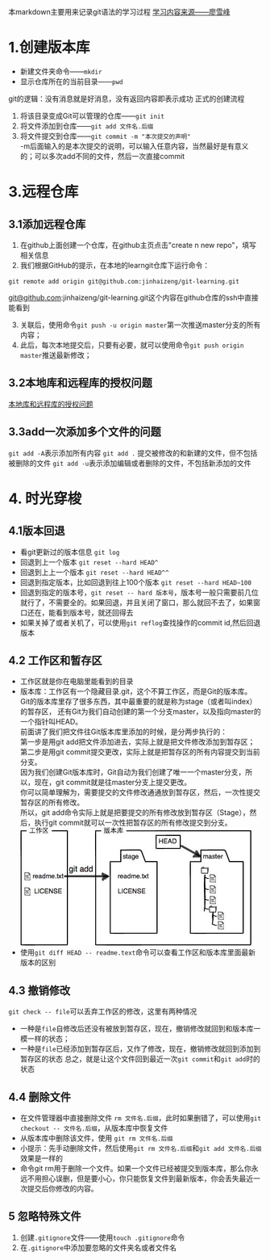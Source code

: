 本markdown主要用来记录git语法的学习过程
[学习内容来源——廖雪峰](https://www.liaoxuefeng.com/wiki/0013739516305929606dd18361248578c67b8067c8c017b000/0013752340242354807e192f02a44359908df8a5643103a000#0)
# 1.创建版本库
* 新建文件夹命令——`mkdir`
* 显示仓库所在的当前目录——`pwd`

git的逻辑：没有消息就是好消息，没有返回内容即表示成功
正式的创建流程
1. 将该目录变成Git可以管理的仓库——`git init`
2. 将文件添加到仓库——`git add 文件名.后缀`
3. 将文件提交到仓库——`git commit -m "本次提交的声明"`   
-m后面输入的是本次提交的说明，可以输入任意内容，当然最好是有意义的；可以多次add不同的文件，然后一次直接commit

# 3.远程仓库
## 3.1添加远程仓库
1. 在github上面创建一个仓库，在github主页点击"create n new repo"，填写相关信息
2. 我们根据GitHub的提示，在本地的learngit仓库下运行命令：
```
git remote add origin git@github.com:jinhaizeng/git-learning.git
```
git@github.com:jinhaizeng/git-learning.git这个内容在github仓库的ssh中直接能看到

3. 关联后，使用命令`git push -u origin master`第一次推送master分支的所有内容；
4. 此后，每次本地提交后，只要有必要，就可以使用命令`git push origin master`推送最新修改；
## 3.2本地库和远程库的授权问题
[本地库和远程库的授权问题](https://blog.csdn.net/jingtingfengguo/article/details/51892864)

## 3.3add一次添加多个文件的问题

`git add -A`表示添加所有内容
`git add .` 提交被修改的和新建的文件，但不包括被删除的文件
`git add -u`表示添加编辑或者删除的文件，不包括新添加的文件


# 4. 时光穿梭
## 4.1版本回退 
* 看git更新过的版本信息 `git log`
* 回退到上一个版本 `git reset --hard HEAD^`
* 回退到上上一个版本 `git reset --hard HEAD^^`
* 回退到指定版本，比如回退到往上100个版本 `git reset --hard HEAD~100`
* 回退到指定的版本号，`git reset -- hard 版本号`，版本号一般只需要前几位就行了，不需要全的。如果回退，并且关闭了窗口，那么就回不去了，如果窗口还在，能看到版本号，就还回得去
* 如果关掉了或者关机了，可以使用`git reflog`查找操作的commit id,然后回退版本

## 4.2 工作区和暂存区
* 工作区就是你在电脑里能看到的目录
* 版本库：工作区有一个隐藏目录.git，这个不算工作区，而是Git的版本库。  
Git的版本库里存了很多东西，其中最重要的就是称为stage（或者叫index）的暂存区，
还有Git为我们自动创建的第一个分支master，以及指向master的一个指针叫HEAD。  
前面讲了我们把文件往Git版本库里添加的时候，是分两步执行的：  
第一步是用git add把文件添加进去，实际上就是把文件修改添加到暂存区；  
第二步是用git commit提交更改，实际上就是把暂存区的所有内容提交到当前分支。  
因为我们创建Git版本库时，Git自动为我们创建了唯一一个master分支，所以，现在，git commit就是往master分支上提交更改。  
你可以简单理解为，需要提交的文件修改通通放到暂存区，然后，一次性提交暂存区的所有修改。    
所以，git add命令实际上就是把要提交的所有修改放到暂存区（Stage），然后，执行git commit就可以一次性把暂存区的所有修改提交到分支。  
![工作区和暂存区的说明](https://github.com/jinhaizeng/git-learning/blob/master/%E5%9B%BE%E5%BA%8A/%E6%9A%82%E5%AD%98%E5%8C%BA.jpg?raw=true)  
* 使用`git diff HEAD -- readme.text`命令可以查看工作区和版本库里面最新版本的区别  
## 4.3 撤销修改
`git check -- file`可以丢弃工作区的修改，这里有两种情况
* 一种是`file`自修改后还没有被放到暂存区，现在，撤销修改就回到和版本库一模一样的状态；
* 一种是`file`已经添加到暂存区后，又作了修改，现在，撤销修改就回到添加到暂存区的状态
总之，就是让这个文件回到最近一次`git commit`和`git add`时的状态

## 4.4 删除文件
* 在文件管理器中直接删除文件 `rm 文件名.后缀`，此时如果删错了，可以使用`git checkout -- 文件名.后缀`，从版本库中恢复文件
* 从版本库中删除该文件，使用 `git rm 文件名.后缀`
* 小提示：先手动删除文件，然后使用`git rm 文件名.后缀`和`git add 文件名.后缀`效果是一样的
* 命令git rm用于删除一个文件。如果一个文件已经被提交到版本库，那么你永远不用担心误删，但是要小心，你只能恢复文件到最新版本，你会丢失最近一次提交后你修改的内容。

## 5 忽略特殊文件
1. 创建`.gitignore`文件——使用`touch .gitignore`命令
2. 在`.gitignore`中添加要忽略的文件夹名或者文件名